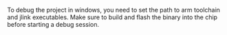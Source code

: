 To debug the project in windows, you need to set the path to arm toolchain and jlink executables.
Make sure to build and flash the binary into the chip before starting a debug session. 